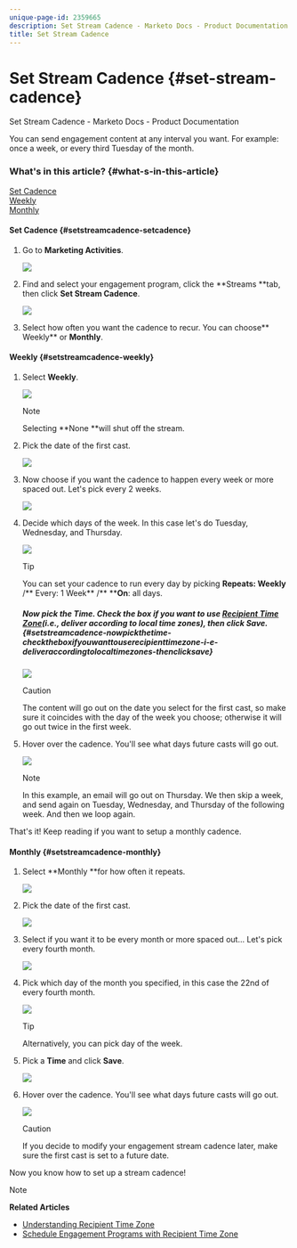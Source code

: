 ```yaml
---
unique-page-id: 2359665
description: Set Stream Cadence - Marketo Docs - Product Documentation
title: Set Stream Cadence
---
```


# Set Stream Cadence {#set-stream-cadence}

Set Stream Cadence - Marketo Docs - Product Documentation

You can send engagement content at any interval you want. For example: once a week, or every third Tuesday of the month.

### What's in this article? {#what-s-in-this-article}

[Set Cadence](#setstreamcadence-setcadence)  
[Weekly](#setstreamcadence-weekly)  
[Monthly](#setstreamcadence-monthly)

#### Set Cadence {#setstreamcadence-setcadence}

1. Go to **Marketing Activities**.

   ![](assets/login-marketing-activities.png)

1. Find and select your engagement program, click the **Streams **tab, then click **Set Stream Cadence**.

   ![](assets/selectstreamcadence.jpg)

1. Select how often you want the cadence to recur. You can choose** Weekly** or **Monthly**.

#### Weekly {#setstreamcadence-weekly}

1. Select **Weekly**.

   ![](assets/image2017-12-5-14-3a9-3a43.png)

   >[!NOTE]
   >
   >Selecting **None **will shut off the stream.

1. Pick the date of the first cast.

   ![](assets/image2017-12-5-14-3a10-3a17.png)

1. Now choose if you want the cadence to happen every week or more spaced out. Let's pick every 2 weeks.

   ![](assets/image2017-12-5-14-3a10-3a56.png)

1. Decide which days of the week. In this case let's do Tuesday, Wednesday, and Thursday.

   ![](assets/image2017-12-5-14-3a12-3a29.png)

   >[!TIP]
   >
   >You can set your cadence to run every day by picking **Repeats: Weekly** /** Every: 1 Week** /** ****On**: all days.

   ##### Now pick the Time. Check the box if you want to use [Recipient Time Zone](set-stream-cadence/schedule-engagement-programs-with-recipient-time-zone.md)(i.e., deliver according to local time zones), then click Save. {#setstreamcadence-nowpickthetime-checktheboxifyouwanttouserecipienttimezone-i-e-deliveraccordingtolocaltimezones-thenclicksave}

   ![](assets/image2017-12-5-14-3a20-3a11.png)

   >[!CAUTION]
   >
   >The content will go out on the date you select for the first cast, so make sure it coincides with the day of the week you choose; otherwise it will go out twice in the first week.

1. Hover over the cadence. You'll see what days future casts will go out.

   ![](assets/image2017-12-5-14-3a17-3a29.png)

   >[!NOTE]
   >
   >In this example, an email will go out on Thursday. We then skip a week, and send again on Tuesday, Wednesday, and Thursday of the following week. And then we loop again.

That's it! Keep reading if you want to setup a monthly cadence. 

#### Monthly {#setstreamcadence-monthly}

1. Select **Monthly **for how often it repeats.

   ![](assets/image2014-9-15-16-3a30-3a15.png)

1. Pick the date of the first cast.

   ![](assets/image2014-9-15-16-3a30-3a11.png)

1. Select if you want it to be every month or more spaced out... Let's pick every fourth month.

   ![](assets/image2014-9-15-16-3a30-3a7.png)

1. Pick which day of the month you specified, in this case the 22nd of every fourth month.

   ![](assets/image2014-9-15-16-3a29-3a51.png)

   >[!TIP]
   >
   >Alternatively, you can pick day of the week.

1. Pick a **Time** and click **Save**.

   ![](assets/image2014-9-15-16-3a29-3a42.png)

1. Hover over the cadence. You'll see what days future casts will go out.

   ![](assets/image2014-9-15-16-3a29-3a38.png)

   >[!CAUTION]
   >
   >If you decide to modify your engagement stream cadence later, make sure the first cast is set to a future date.

Now you know how to set up a stream cadence!

>[!NOTE]
>
>**Related Articles**
>
>* [Understanding Recipient Time Zone](../../../../../welcome-to-marketo-docs/product-docs/email-marketing/email-programs/email-program-actions/scheduling-with-recipient-time-zone/understanding-recipient-time-zone.md)
>* [Schedule Engagement Programs with Recipient Time Zone](set-stream-cadence/schedule-engagement-programs-with-recipient-time-zone.md)
>

